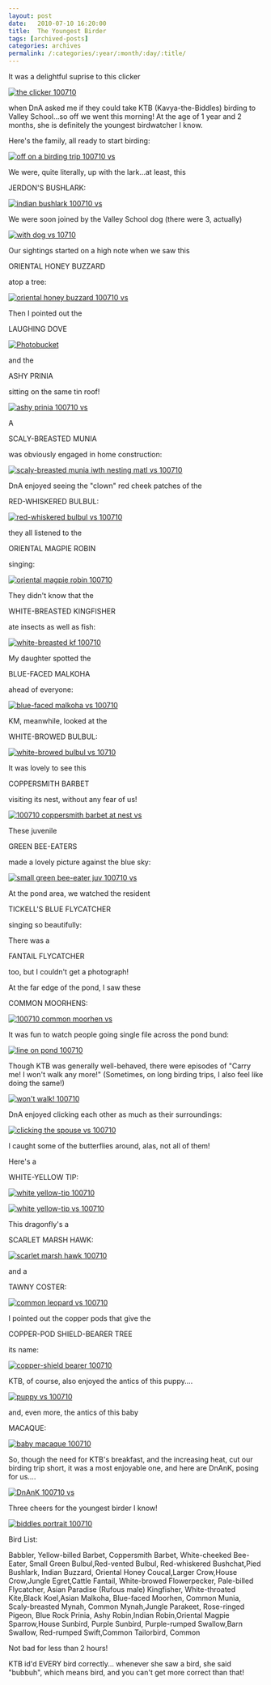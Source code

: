 ```yaml
---
layout: post
date:	2010-07-10 16:20:00
title:  The Youngest Birder
tags: [archived-posts]
categories: archives
permalink: /:categories/:year/:month/:day/:title/
---
```

It was a delightful suprise to this clicker



<a href="http://s967.photobucket.com/albums/ae160/pedoral/?action=view&amp;current=IMG_6387.jpg" target="_blank"><img src="http://i967.photobucket.com/albums/ae160/pedoral/IMG_6387.jpg" border="0" alt="the clicker 100710"></a>



 when DnA asked me if they could take KTB (Kavya-the-Biddles)  birding to Valley School...so off we went this morning! At the age of 1 year and 2 months, she is definitely the youngest birdwatcher I know.

Here's the family, all ready to start birding:


<a href="http://s967.photobucket.com/albums/ae160/pedoral/?action=view&amp;current=IMG_7463.jpg" target="_blank"><img src="http://i967.photobucket.com/albums/ae160/pedoral/IMG_7463.jpg" border="0" alt="off on a birding trip 100710 vs"></a>

We were, quite literally, up with the lark...at least, this 

JERDON'S BUSHLARK:


<a href="http://s967.photobucket.com/albums/ae160/pedoral/?action=view&amp;current=IMG_7453.jpg" target="_blank"><img src="http://i967.photobucket.com/albums/ae160/pedoral/IMG_7453.jpg" border="0" alt="indian bushlark 100710 vs"></a>


<lj-cut text="all about the outing that was as short as the birder was young">


We were soon joined by the Valley School dog (there were 3, actually)


<a href="http://s967.photobucket.com/albums/ae160/pedoral/?action=view&amp;current=IMG_7469-1.jpg" target="_blank"><img src="http://i967.photobucket.com/albums/ae160/pedoral/IMG_7469-1.jpg" border="0" alt="with dog vs 10710"></a>


Our sightings started on a high note when we saw this 

ORIENTAL HONEY BUZZARD

atop a tree:

<a href="http://s967.photobucket.com/albums/ae160/pedoral/?action=view&amp;current=IMG_7459.jpg" target="_blank"><img src="http://i967.photobucket.com/albums/ae160/pedoral/IMG_7459.jpg" border="0" alt="oriental honey buzzard 100710 vs"></a>


Then I pointed out the

LAUGHING DOVE



<a href="http://s967.photobucket.com/albums/ae160/pedoral/?action=view&amp;current=IMG_7456.jpg" target="_blank"><img src="http://i967.photobucket.com/albums/ae160/pedoral/IMG_7456.jpg" border="0" alt="Photobucket"></a>

and the

ASHY PRINIA 

sitting on the same tin roof!

<a href="http://s967.photobucket.com/albums/ae160/pedoral/?action=view&amp;current=IMG_7457.jpg" target="_blank"><img src="http://i967.photobucket.com/albums/ae160/pedoral/IMG_7457.jpg" border="0" alt="ashy prinia 100710 vs"></a>

A

SCALY-BREASTED MUNIA 

was obviously engaged in home construction:



<a href="http://s967.photobucket.com/albums/ae160/pedoral/?action=view&amp;current=IMG_6365.jpg" target="_blank"><img src="http://i967.photobucket.com/albums/ae160/pedoral/IMG_6365.jpg" border="0" alt="scaly-breasted munia iwth nesting matl vs 100710"></a>


DnA enjoyed seeing the "clown" red cheek patches of the

RED-WHISKERED BULBUL:

<a href="http://s967.photobucket.com/albums/ae160/pedoral/?action=view&amp;current=IMG_6372.jpg" target="_blank"><img src="http://i967.photobucket.com/albums/ae160/pedoral/IMG_6372.jpg" border="0" alt="red-whiskered bulbul vs 100710"></a>


they all listened to the 

ORIENTAL MAGPIE ROBIN 

singing:

<a href="http://s967.photobucket.com/albums/ae160/pedoral/?action=view&amp;current=IMG_6373.jpg" target="_blank"><img src="http://i967.photobucket.com/albums/ae160/pedoral/IMG_6373.jpg" border="0" alt="oriental magpie robin 100710"></a>


They didn't know that the

WHITE-BREASTED KINGFISHER

ate insects as well as fish:


<a href="http://s967.photobucket.com/albums/ae160/pedoral/?action=view&amp;current=IMG_6389-1.jpg" target="_blank"><img src="http://i967.photobucket.com/albums/ae160/pedoral/IMG_6389-1.jpg" border="0" alt="white-breasted kf 100710"></a>


My daughter spotted the 

BLUE-FACED MALKOHA

ahead of everyone:

<a href="http://s967.photobucket.com/albums/ae160/pedoral/?action=view&amp;current=IMG_6395-1.jpg" target="_blank"><img src="http://i967.photobucket.com/albums/ae160/pedoral/IMG_6395-1.jpg" border="0" alt="blue-faced malkoha vs 100710"></a>

KM, meanwhile, looked at the

WHITE-BROWED BULBUL:

<a href="http://s967.photobucket.com/albums/ae160/pedoral/?action=view&amp;current=IMG_6393.jpg" target="_blank"><img src="http://i967.photobucket.com/albums/ae160/pedoral/IMG_6393.jpg" border="0" alt="white-browed bulbul vs 10710"></a>



It was lovely to see this

COPPERSMITH BARBET

visiting its nest, without any fear of us!


<a href="http://s967.photobucket.com/albums/ae160/pedoral/?action=view&amp;current=IMG_7521.jpg" target="_blank"><img src="http://i967.photobucket.com/albums/ae160/pedoral/IMG_7521.jpg" border="0" alt="100710 coppersmith barbet at nest vs"></a>


These juvenile

GREEN BEE-EATERS 

made a lovely picture against the blue sky:



<a href="http://s967.photobucket.com/albums/ae160/pedoral/?action=view&amp;current=IMG_7533.jpg" target="_blank"><img src="http://i967.photobucket.com/albums/ae160/pedoral/IMG_7533.jpg" border="0" alt="small green bee-eater juv 100710 vs"></a>


At the pond area, we watched the resident

TICKELL'S BLUE FLYCATCHER

singing so beautifully:


<lj-embed id="362"/>


There was a 

FANTAIL FLYCATCHER

too, but I couldn't get a photograph!

At the far edge of the pond, I saw these

COMMON MOORHENS:

<a href="http://s967.photobucket.com/albums/ae160/pedoral/?action=view&amp;current=IMG_7500-1.jpg" target="_blank"><img src="http://i967.photobucket.com/albums/ae160/pedoral/IMG_7500-1.jpg" border="0" alt="100710 common moorhen vs"></a>


It was fun to watch people going single file across the pond bund:

<a href="http://s967.photobucket.com/albums/ae160/pedoral/?action=view&amp;current=IMG_7503-1.jpg" target="_blank"><img src="http://i967.photobucket.com/albums/ae160/pedoral/IMG_7503-1.jpg" border="0" alt="line on pond 100710"></a>

Though KTB was generally well-behaved, there were episodes of "Carry me! I won't walk any more!" (Sometimes, on long birding trips, I also feel like doing the same!)


<a href="http://s967.photobucket.com/albums/ae160/pedoral/?action=view&amp;current=IMG_7480.jpg" target="_blank"><img src="http://i967.photobucket.com/albums/ae160/pedoral/IMG_7480.jpg" border="0" alt="won&#39;t walk! 100710"></a>

DnA enjoyed clicking each other as much as their surroundings:

<a href="http://s967.photobucket.com/albums/ae160/pedoral/?action=view&amp;current=IMG_7506.jpg" target="_blank"><img src="http://i967.photobucket.com/albums/ae160/pedoral/IMG_7506.jpg" border="0" alt="clicking the spouse vs 100710"></a>

I caught some of the butterflies around, alas, not all of them!

Here's a 

WHITE-YELLOW TIP:

<a href="http://s967.photobucket.com/albums/ae160/pedoral/?action=view&amp;current=IMG_7475.jpg" target="_blank"><img src="http://i967.photobucket.com/albums/ae160/pedoral/IMG_7475.jpg" border="0" alt="white yellow-tip 100710"></a>


<a href="http://s967.photobucket.com/albums/ae160/pedoral/?action=view&amp;current=IMG_6403-1.jpg" target="_blank"><img src="http://i967.photobucket.com/albums/ae160/pedoral/IMG_6403-1.jpg" border="0" alt="white yellow-tip vs 100710"></a>


This dragonfly's a 

SCARLET MARSH HAWK:


<a href="http://s967.photobucket.com/albums/ae160/pedoral/?action=view&amp;current=IMG_7473-2.jpg" target="_blank"><img src="http://i967.photobucket.com/albums/ae160/pedoral/IMG_7473-2.jpg" border="0" alt="scarlet marsh hawk 100710"></a>


and a 

TAWNY COSTER:

<a href="http://s967.photobucket.com/albums/ae160/pedoral/?action=view&amp;current=IMG_7468.jpg" target="_blank"><img src="http://i967.photobucket.com/albums/ae160/pedoral/IMG_7468.jpg" border="0" alt="common leopard vs 100710"></a>


I pointed out the copper pods that give the

COPPER-POD SHIELD-BEARER TREE

its name:

<a href="http://s967.photobucket.com/albums/ae160/pedoral/?action=view&amp;current=IMG_7472.jpg" target="_blank"><img src="http://i967.photobucket.com/albums/ae160/pedoral/IMG_7472.jpg" border="0" alt="copper-shield bearer 100710"></a>

KTB, of course, also enjoyed the antics of this puppy....

<a href="http://s967.photobucket.com/albums/ae160/pedoral/?action=view&amp;current=IMG_7496.jpg" target="_blank"><img src="http://i967.photobucket.com/albums/ae160/pedoral/IMG_7496.jpg" border="0" alt="puppy vs 100710"></a>


and, even more, the antics of this baby

MACAQUE:

<a href="http://s967.photobucket.com/albums/ae160/pedoral/?action=view&amp;current=IMG_7508.jpg" target="_blank"><img src="http://i967.photobucket.com/albums/ae160/pedoral/IMG_7508.jpg" border="0" alt="baby macaque 100710"></a>

</lj-cut>

So, though the need for KTB's breakfast, and the increasing heat, cut our birding trip short, it was a most enjoyable one, and here are DnAnK, posing for us....

<a href="http://s967.photobucket.com/albums/ae160/pedoral/?action=view&amp;current=IMG_6383.jpg" target="_blank"><img src="http://i967.photobucket.com/albums/ae160/pedoral/IMG_6383.jpg" border="0" alt="DnAnK 100710 vs"></a>

Three cheers for the youngest birder I know!


<a href="http://s967.photobucket.com/albums/ae160/pedoral/?action=view&amp;current=IMG_6397.jpg" target="_blank"><img src="http://i967.photobucket.com/albums/ae160/pedoral/IMG_6397.jpg" border="0" alt="biddles portrait 100710"></a>


Bird List:

Babbler, Yellow-billed
Barbet, Coppersmith
Barbet, White-cheeked
Bee-Eater, Small Green
Bulbul,Red-vented
Bulbul, Red-whiskered
Bushchat,Pied
Bushlark, Indian
Buzzard, Oriental Honey
Coucal,Larger
Crow,House
Crow,Jungle
Egret,Cattle
Fantail, White-browed
Flowerpecker, Pale-billed
Flycatcher, Asian Paradise (Rufous male)
Kingfisher, White-throated
Kite,Black
Koel,Asian
Malkoha, Blue-faced
Moorhen, Common
Munia, Scaly-breasted
Mynah, Common
Mynah,Jungle
Parakeet, Rose-ringed
Pigeon, Blue Rock
Prinia, Ashy
Robin,Indian
Robin,Oriental Magpie
Sparrow,House
Sunbird, Purple
Sunbird, Purple-rumped
Swallow,Barn
Swallow, Red-rumped
Swift,Common
Tailorbird, Common

Not bad for less than 2 hours!

KTB id'd EVERY bird correctly... whenever she saw a bird, she said "bubbuh", which means bird, and you can't get more correct than that!
